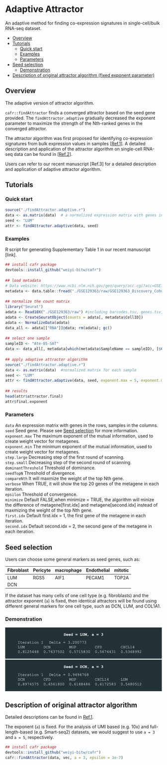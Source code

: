 # Adaptive Attractor
An adaptive method for finding co-expression signatures in single-cell/bulk RNA-seq dataset. 

- [Overview](#Overview)
- [Tutorials](#Tutorials)
  - [Quick start](#Quickstart)
  - [Examples](#Examples)
  - [Parameters](#Parameters)
- [Seed selection](#Seed-selection)
  - [Demonstration](#Demonstration)
- [Description of original attractor algorithm (fixed exponent parameter)](#Description-of-original-attractor-algorithm)


## Overview
The adaptive version of attractor algorithm. 

`cafr::findAttractor` finds a converged attractor based on the seed gene provided. The `findAttractor.adaptive` gradually decreased the exponent parameter to maximize the strength of the Nth-ranked genes in the converged attractor.


The attractor algorithm was first proposed for identifying co-expression signatures from bulk expression values in samples [[Ref.1](https://journals.plos.org/ploscompbiol/article?id=10.1371/journal.pcbi.1002920)]. A detailed description and application of the attractor algorithm on single-cell RNA-seq data can be found in [[Ref.2](https://journals.plos.org/ploscompbiol/article?id=10.1371/journal.pcbi.1009228#pcbi.1009228.ref020)].

Users can refer to our recent manuscript [Ref.3] for a detailed description and application of adaptive attractor algorithm.

## Tutorials
### Quick start
```R
source("./findAttractor.adaptive.r")
data <- as.matrix(data)  # a normalized expression matrix with genes in the rows, cells in the columns.
seed <- "LUM"
attr <- findAttractor.adaptive(data, seed)
```

### Examples
R script for generating Supplementary Table 1 in our recent manuscript [link]. 
```R
## install cafr package 
devtools::install_github("weiyi-bitw/cafr")

## load metadata
# Data website: https://www.ncbi.nlm.nih.gov/geo/query/acc.cgi?acc=GSE129363
metadata <- data.table::fread("./GSE129363/raw/GSE129363_Discovery_Cohort_CellAnnotation.txt")

## normalize the count matrix 
library("Seurat")
adata <- Read10X("./GSE129363/raw") #including barcodes.tsv, genes.tsv, matrix.mtx
adata <- CreateSeuratObject(counts = adata[, metadata$CellID])    
adata <- NormalizeData(adata)
data_all <- adata[["RNA"]]@data; rm(adata); gc()

## select one sample
sampleID <- "Ate-05-SAT"
data <- data_all[, metadata[which(metadata$SampleName == sampleID), ]$CellID]
  
## apply adaptive attractor algorithm
source("./findAttractor.adaptive.r")
data <- as.matrix(data)  #normalized matrix for each sample
seed <- "LUM"
attr <- findAttractor.adaptive(data, seed, exponent.max = 5, exponent.min = 2, step.large = 1, step.small = 0.1, dominantThreshold = 0.2, seedTopN = 50, compareNth = 10, verbose = FALSE)

## results
head(attr$attractor.final)
attr$final.exponent

```


### Parameters
`data` An expression matrix with genes in the rows, samples in the columns. <br />
`seed` Seed gene. Please see [Seed selection](#Seed-selection) for more information. <br />
`exponent.max` The maximum exponent of the mutual information, used to create weight vector for metagenes. <br />
`exponent.min` The minimum exponent of the mutual information, used to create weight vector for metagenes. <br />
`step.large` Decreasing step of the first round of scanning. <br />
`step.small` Decreasing step of the second round of scanning. <br />
`dominantThreshold` Threshold of dominance. <br />
`seedTopN` Threshold of divergence. <br />
`compareNth` It will maxmize the weight of the top Nth gene.<br />
`verbose` When TRUE, it will show the top 20 genes of the metagene in each iteration.<br />
`epsilon` Threshold of convergence.<br />
`minimize` Default FALSE,when minimize = TRUE, the algorithm will minize the difference of metagene[first.idx] and metagene[second.idx] instead of maxmizing  the weight of the top Nth gene. <br />
`first.idx` Default first.idx = 1, the first gene of the metagene in each iteration.  <br />
`second.idx` Default second.idx = 2, the second gene of the metagene in each iteration.  <br />

## Seed selection

Users can choose some general markers as seed genes, such as:

| Fibroblast  | Pericyte | macrophage | Endothelial | mitotic |
| ----------- | -------- |----------- | ----------- | ------- |
| LUM         | RGS5     | AIF1       | PECAM1      | TOP2A   |
| DCN         |          |            |             |         |   


If the dataset has many cells of one cell type (e.g. fibroblasts) and the attractor exponent (`a`) is fixed, then identical attractors will be found using different general markers for one cell type, such as DCN, LUM, and COL1A1. 

### Demonstration
![](https://github.com/LingyiC/adaptiveAttractor/blob/main/others/LUM_a3.gif)
![](https://github.com/LingyiC/adaptiveAttractor/blob/main/others/DCN_a3.gif)

## Description of original attractor algorithm
Detailed descriptions can be found in [Ref.1](https://journals.plos.org/ploscompbiol/article?id=10.1371/journal.pcbi.1002920). 

The exponent (`a`) is fixed. For the analysis of UMI based (e.g. 10x) and full-length-based (e.g. Smart-seq2) datasets, we would suggest to use `a = 3` and `a = 5`, respectively.

```R
## install cafr package 
devtools::install_github("weiyi-bitw/cafr")
cafr::findAttractor(data, vec, a = 3, epsilon = 1e-7)
```

